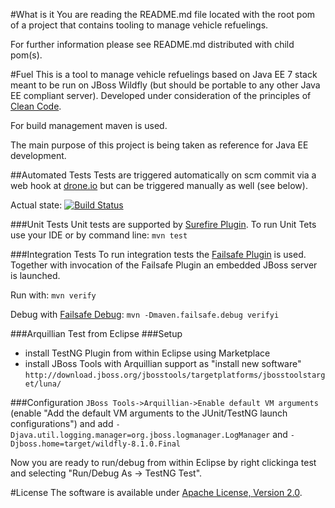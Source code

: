 #What is it
You are reading the README.md file located with the root pom of a project that contains tooling to manage vehicle refuelings.

For further information please see README.md distributed with child pom(s).

#Fuel
This is a tool to manage vehicle refuelings based on Java EE 7 stack meant to be run on JBoss Wildfly (but should be portable to any other Java EE compliant server). Developed under consideration of the principles of [Clean Code](http://de.wikipedia.org/wiki/Clean_Code).

For build management maven is used. 

The main purpose of this project is being taken as reference for Java EE development.

##Automated Tests
Tests are triggered automatically on scm commit via a web hook at [drone.io](drone.io) but can be triggered manually as well (see below).

Actual state: [![Build Status](https://drone.io/bitbucket.org/tsuckow/fuel/status.png)](https://drone.io/bitbucket.org/tsuckow/fuel/latest)

###Unit Tests
Unit tests are supported by [Surefire Plugin](http://maven.apache.org/surefire/maven-surefire-plugin/). To run Unit Tets use your IDE or by command line: 
  ``mvn test``

###Integration Tests
To run integration tests the [Failsafe Plugin](http://maven.apache.org/surefire/maven-failsafe-plugin/) is used. Together with invocation of the Failsafe Plugin an embedded JBoss server is launched.

Run with: 
  ``mvn verify``
	
Debug with [Failsafe Debug](http://maven.apache.org/surefire/maven-failsafe-plugin/examples/debugging.html): 
  ``mvn -Dmaven.failsafe.debug verifyi``
    
###Arquillian Test from Eclipse
###Setup
  - install TestNG Plugin from within Eclipse using Marketplace
  - install JBoss Tools with Arquillian support as "install new software" 
  ``http://download.jboss.org/jbosstools/targetplatforms/jbosstoolstarget/luna/``
  
###Configuration
``JBoss Tools->Arquillian->Enable default VM arguments`` (enable "Add the default VM arguments to the JUnit/TestNG launch configurations") and add ``-Djava.util.logging.manager=org.jboss.logmanager.LogManager`` and  ``-Djboss.home=target/wildfly-8.1.0.Final``

Now you are ready to run/debug from within Eclipse by right clickinga test and selecting "Run/Debug As -> TestNG Test".
    
#License
The software is available under [Apache License, Version 2.0](http://www.apache.org/licenses/LICENSE-2.0).
